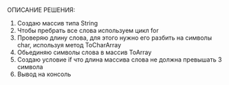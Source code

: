 ОПИСАНИЕ РЕШЕНИЯ:

1. Создаю массив типа String
2. Чтобы пребрать все слова используем цикл for
3. Проверяю длину слова, для этого нужно его разбить на символы char, используя метод ToCharArray
4. Обьединяю символы слова в массив ToArray
5. Создаю условие if что длина массива слова не должна превышать 3 символа
6. Вывод на консоль

